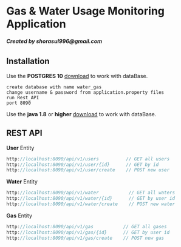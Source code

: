# Gas & Water Usage Monitoring Application

###### __Created by shorasul996@gmail.com__

## Installation

Use the **POSTGRES 10** [download](https://www.postgresql.org/download/) to work with dataBase.

```
create database with name water_gas
change username & password from application.property files
run Rest_API
port 8090
```

Use the **java 1.8** or **higher** [download](https://java.com/en/download/) to work with dataBase.




## REST API
**User** Entity
``` javascript
http://localhost:8090/api/v1/users          // GET all users
http://localhost:8090/api/v1/user/{id}      // GET by id
http://localhost:8090/api/v1/user/create    // POST new user
```

**Water** Entity
``` javascript
http://localhost:8090/api/v1/water           // GET all waters
http://localhost:8090/api/v1/water/{id}      // GET by user id
http://localhost:8090/api/v1/water/create    // POST new water
```

**Gas** Entity
``` javascript
http://localhost:8090/api/v1/gas           // GET all gases
http://localhost:8090/api/v1/gas/{id}      // GET by user id
http://localhost:8090/api/v1/gas/create    // POST new gas
```
